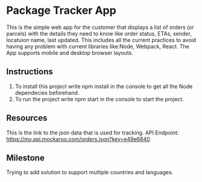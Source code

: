 # Package Tracker App

This is the simple web app for the customer that displays a list of orders (or parcels)
with the details they need to know like order status, ETAs, sender, locatuion name, last updated.
This includes all the current practices to avoid having any problem with current libraries like:Node, Webpack, React.
The App supports mobile and desktop browser layouts.

## Instructions

1. To install this project write npm install in the console to get all the Node dependecies beforehand.
2. To run the project write npm start in the console to start the project.

## Resources

This is the link to the json data that is used for tracking.
API Endpoint: https://my.api.mockaroo.com/orders.json?key=e49e6840

## Milestone

Trying to add solution to support multiple countries and languages. 

